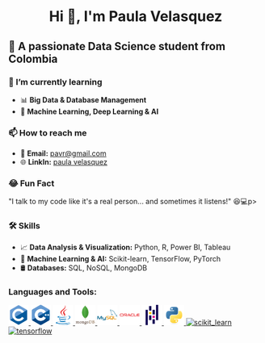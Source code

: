 <h1 align="center">Hi 👋, I'm Paula Velasquez</h1>
<h2>🚀 A passionate Data Science student from Colombia</h2>

<h3>🌱 I’m currently learning</h3>
    <ul>
        <li>📊 <strong>Big Data & Database Management</strong></li>
        <li>🤖 <strong>Machine Learning, Deep Learning & AI</strong></li>
    </ul>

<h3>📫 How to reach me</h3>
    <ul>
        <li>📧 <strong>Email:</strong> <a href="mailto:@gmail.com">pavr@gmail.com</a></li>
        <li>🌐 <strong>LinkIn:</strong> <a href="#">paula velasquez</a></li>
    </ul>

<h3>😂 Fun Fact</h3>
    <p>"I talk to my code like it's a real person... and sometimes it listens!" 😆💻p>

<h3>🛠 Skills</h3>
    <ul>
        <li>📈 <strong>Data Analysis & Visualization:</strong> Python, R, Power BI, Tableau</li>
        <li>🤖 <strong>Machine Learning & AI:</strong> Scikit-learn, TensorFlow, PyTorch</li>
        <li>🛢️ <strong>Databases:</strong> SQL, NoSQL, MongoDB</li>
    </ul>

<h3 align="left">Languages and Tools:</h3>
<p align="left"> <a href="https://www.cprogramming.com/" target="_blank" rel="noreferrer"> <img src="https://raw.githubusercontent.com/devicons/devicon/master/icons/c/c-original.svg" alt="c" width="40" height="40"/> </a> <a href="https://www.w3schools.com/cpp/" target="_blank" rel="noreferrer"> <img src="https://raw.githubusercontent.com/devicons/devicon/master/icons/cplusplus/cplusplus-original.svg" alt="cplusplus" width="40" height="40"/> </a> <a href="https://www.java.com" target="_blank" rel="noreferrer"> <img src="https://raw.githubusercontent.com/devicons/devicon/master/icons/java/java-original.svg" alt="java" width="40" height="40"/> </a> <a href="https://www.mongodb.com/" target="_blank" rel="noreferrer"> <img src="https://raw.githubusercontent.com/devicons/devicon/master/icons/mongodb/mongodb-original-wordmark.svg" alt="mongodb" width="40" height="40"/> </a> <a href="https://www.mysql.com/" target="_blank" rel="noreferrer"> <img src="https://raw.githubusercontent.com/devicons/devicon/master/icons/mysql/mysql-original-wordmark.svg" alt="mysql" width="40" height="40"/> </a> <a href="https://www.oracle.com/" target="_blank" rel="noreferrer"> <img src="https://raw.githubusercontent.com/devicons/devicon/master/icons/oracle/oracle-original.svg" alt="oracle" width="40" height="40"/> </a> <a href="https://pandas.pydata.org/" target="_blank" rel="noreferrer"> <img src="https://raw.githubusercontent.com/devicons/devicon/2ae2a900d2f041da66e950e4d48052658d850630/icons/pandas/pandas-original.svg" alt="pandas" width="40" height="40"/> </a> <a href="https://www.python.org" target="_blank" rel="noreferrer"> <img src="https://raw.githubusercontent.com/devicons/devicon/master/icons/python/python-original.svg" alt="python" width="40" height="40"/> </a> <a href="https://scikit-learn.org/" target="_blank" rel="noreferrer"> <img src="https://upload.wikimedia.org/wikipedia/commons/0/05/Scikit_learn_logo_small.svg" alt="scikit_learn" width="40" height="40"/> </a> <a href="https://www.tensorflow.org" target="_blank" rel="noreferrer"> <img src="https://www.vectorlogo.zone/logos/tensorflow/tensorflow-icon.svg" alt="tensorflow" width="40" height="40"/> </a> </p>
